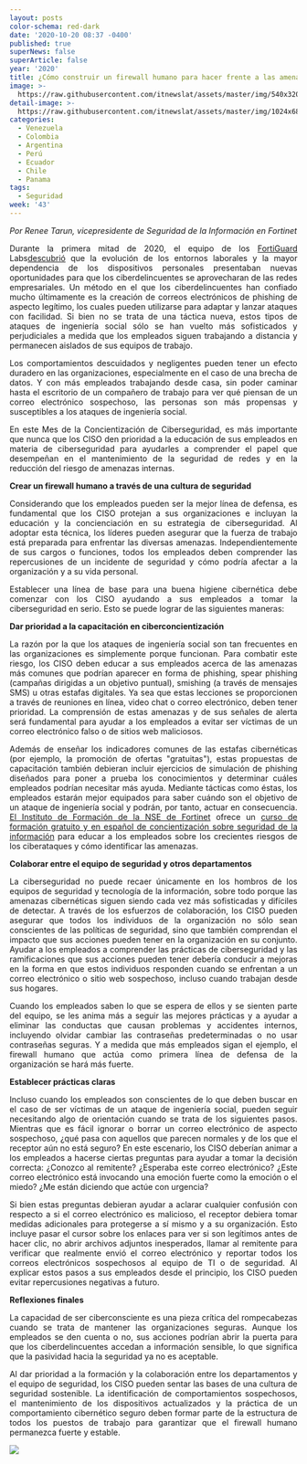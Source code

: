 ```yaml
---
layout: posts
color-schema: red-dark
date: '2020-10-20 08:37 -0400'
published: true
superNews: false
superArticle: false
year: '2020'
title: ¿Cómo construir un firewall humano para hacer frente a las amenazas internas?
image: >-
  https://raw.githubusercontent.com/itnewslat/assets/master/img/540x320/Entrenamiento-p.jpg
detail-image: >-
  https://raw.githubusercontent.com/itnewslat/assets/master/img/1024x680/Entrenamiento-g.jpg
categories:
  - Venezuela
  - Colombia
  - Argentina
  - Perú
  - Ecuador
  - Chile
  - Panama
tags:
  - Seguridad
week: '43'
---
```

<p style="text-align: justify;"><em>Por Renee Tarun, vicepresidente de Seguridad de la Información en Fortinet</em></p>
<p style="text-align: justify;">Durante la primera mitad de 2020, el equipo de los <a href="https://www.fortinet.com/fortiguard/labs?utm_source=pr&amp;utm_campaign=FortiGuardLabs">FortiGuard</a> Labs<a href="https://www.fortinet.com/content/dam/maindam/PUBLIC/02_MARKETING/08_Report/Threat-Report-H1-2020.pdf">descubrió</a> que la evolución de los entornos laborales y la mayor dependencia de los dispositivos personales presentaban nuevas oportunidades para que los ciberdelincuentes se aprovecharan de las redes empresariales. Un método en el que los ciberdelincuentes han confiado mucho últimamente es la creación de correos electrónicos de phishing de aspecto legítimo, los cuales pueden utilizarse para adaptar y lanzar ataques con facilidad. Si bien no se trata de una táctica nueva, estos tipos de ataques de ingeniería social sólo se han vuelto más sofisticados y perjudiciales a medida que los empleados siguen trabajando a distancia y permanecen aislados de sus equipos de trabajo.</p>
<p style="text-align: justify;">Los comportamientos descuidados y negligentes pueden tener un efecto duradero en las organizaciones, especialmente en el caso de una brecha de datos. Y con más empleados trabajando desde casa, sin poder caminar hasta el escritorio de un compañero de trabajo para ver qué piensan de un correo electrónico sospechoso, las personas son más propensas y susceptibles a los ataques de ingeniería social.</p>
<p style="text-align: justify;">En este Mes de la Concientización de Ciberseguridad, es más importante que nunca que los CISO den prioridad a la educación de sus empleados en materia de ciberseguridad para ayudarles a comprender el papel que desempeñan en el mantenimiento de la seguridad de redes y en la reducción del riesgo de amenazas internas.</p>
<p style="text-align: justify;"><strong>Crear un firewall humano a través de una cultura de seguridad</strong></p>
<p style="text-align: justify;">Considerando que los empleados pueden ser la mejor línea de defensa, es fundamental que los CISO protejan a sus organizaciones e incluyan la educación y la concienciación en su estrategia de ciberseguridad. Al adoptar esta técnica, los líderes pueden asegurar que la fuerza de trabajo está preparada para enfrentar las diversas amenazas. Independientemente de sus cargos o funciones, todos los empleados deben comprender las repercusiones de un incidente de seguridad y cómo podría afectar a la organización y a su vida personal.</p>
<p style="text-align: justify;">Establecer una línea de base para una buena higiene cibernética debe comenzar con los CISO ayudando a sus empleados a tomar la ciberseguridad en serio. Esto se puede lograr de las siguientes maneras:</p>
<p style="text-align: justify;"><strong>Dar prioridad a la capacitación en ciberconcientización</strong></p>
<p style="text-align: justify;">La razón por la que los ataques de ingeniería social son tan frecuentes en las organizaciones es simplemente porque funcionan. Para combatir este riesgo, los CISO deben educar a sus empleados acerca de las amenazas más comunes que podrían aparecer en forma de phishing, spear phishing (campañas dirigidas a un objetivo puntual), smishing (a través de mensajes SMS) u otras estafas digitales. Ya sea que estas lecciones se proporcionen a través de reuniones en línea, video chat o correo electrónico, deben tener prioridad. La comprensión de estas amenazas y de sus señales de alerta será fundamental para ayudar a los empleados a evitar ser víctimas de un correo electrónico falso o de sitios web maliciosos.</p>
<p style="text-align: justify;">Además de enseñar los indicadores comunes de las estafas cibernéticas (por ejemplo, la promoción de ofertas "gratuitas"), estas propuestas de capacitación también debieran incluir ejercicios de simulación de phishing diseñados para poner a prueba los conocimientos y determinar cuáles empleados podrían necesitar más ayuda. Mediante tácticas como éstas, los empleados estarán mejor equipados para saber cuándo son el objetivo de un ataque de ingeniería social y podrán, por tanto, actuar en consecuencia. <a href="https://training.fortinet.com/?utm_source=pr&amp;utm_campaign=2019-q3-nse-institute">El Instituto de Formación de la NSE de Fortinet</a> ofrece un <a href="https://www.fortinet.com/training/infosec-awareness?utm_source=pr&amp;utm_campaign=2020-q3-infosec-awareness">curso de formación gratuito y en español de concientización sobre seguridad de la información</a> para educar a los empleados sobre los crecientes riesgos de los ciberataques y cómo identificar las amenazas.</p>
<p style="text-align: justify;"><strong>Colaborar entre el equipo de seguridad y otros departamentos</strong></p>
<p style="text-align: justify;">La ciberseguridad no puede recaer únicamente en los hombros de los equipos de seguridad y tecnología de la información, sobre todo porque las amenazas cibernéticas siguen siendo cada vez más sofisticadas y difíciles de detectar. A través de los esfuerzos de colaboración, los CISO pueden asegurar que todos los individuos de la organización no sólo sean conscientes de las políticas de seguridad, sino que también comprendan el impacto que sus acciones pueden tener en la organización en su conjunto. Ayudar a los empleados a comprender las prácticas de ciberseguridad y las ramificaciones que sus acciones pueden tener debería conducir a mejoras en la forma en que estos individuos responden cuando se enfrentan a un correo electrónico o sitio web sospechoso, incluso cuando trabajan desde sus hogares.</p>
<p style="text-align: justify;">Cuando los empleados saben lo que se espera de ellos y se sienten parte del equipo, se les anima más a seguir las mejores prácticas y a ayudar a eliminar las conductas que causan problemas y accidentes internos, incluyendo olvidar cambiar las contraseñas predeterminadas o no usar contraseñas seguras. Y a medida que más empleados sigan el ejemplo, el firewall humano que actúa como primera línea de defensa de la organización se hará más fuerte.</p>
<p style="text-align: justify;"><strong>Establecer prácticas claras </strong></p>
<p style="text-align: justify;">Incluso cuando los empleados son conscientes de lo que deben buscar en el caso de ser víctimas de un ataque de ingeniería social, pueden seguir necesitando algo de orientación cuando se trata de los siguientes pasos. Mientras que es fácil ignorar o borrar un correo electrónico de aspecto sospechoso, ¿qué pasa con aquellos que parecen normales y de los que el receptor aún no está seguro? En este escenario, los CISO deberían animar a los empleados a hacerse ciertas preguntas para ayudar a tomar la decisión correcta: ¿Conozco al remitente? ¿Esperaba este correo electrónico? ¿Este correo electrónico está invocando una emoción fuerte como la emoción o el miedo? ¿Me están diciendo que actúe con urgencia?</p>
<p style="text-align: justify;">Si bien estas preguntas debieran ayudar a aclarar cualquier confusión con respecto a si el correo electrónico es malicioso, el receptor debiera tomar medidas adicionales para protegerse a sí mismo y a su organización. Esto incluye pasar el cursor sobre los enlaces para ver si son legítimos antes de hacer clic, no abrir archivos adjuntos inesperados, llamar al remitente para verificar que realmente envió el correo electrónico y reportar todos los correos electrónicos sospechosos al equipo de TI o de seguridad. Al explicar estos pasos a sus empleados desde el principio, los CISO pueden evitar repercusiones negativas a futuro.</p>
<p style="text-align: justify;"><strong>Reflexiones finales</strong></p>
<p style="text-align: justify;">La capacidad de ser ciberconsciente es una pieza crítica del rompecabezas cuando se trata de mantener las organizaciones seguras. Aunque los empleados se den cuenta o no, sus acciones podrían abrir la puerta para que los ciberdelincuentes accedan a información sensible, lo que significa que la pasividad hacia la seguridad ya no es aceptable.</p>
<p style="text-align: justify;">Al dar prioridad a la formación y la colaboración entre los departamentos y el equipo de seguridad, los CISO pueden sentar las bases de una cultura de seguridad sostenible. La identificación de comportamientos sospechosos, el mantenimiento de los dispositivos actualizados y la práctica de un comportamiento cibernético seguro deben formar parte de la estructura de todos los puestos de trabajo para garantizar que el firewall humano permanezca fuerte y estable.</p>
<img src="https://tracker.metricool.com/c3po.jpg?hash=56f88a41e39ab42c063cc51676587a04"/>